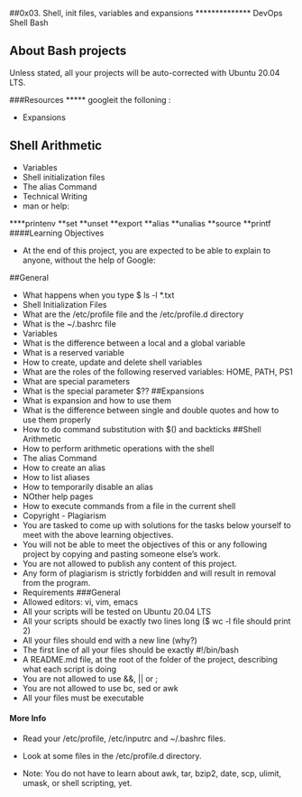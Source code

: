 ##0x03. Shell, init files, variables and expansions
************** DevOps  Shell    Bash
## About Bash projects
Unless stated, all your projects will be auto-corrected with Ubuntu 20.04 LTS.

###Resources
***** googleit  the folloning :
* Expansions
## Shell Arithmetic
* Variables
* Shell initialization files
* The alias Command
* Technical Writing
* man or help:

****printenv
**set
**unset
**export
**alias
**unalias
**source
**printf
####Learning Objectives
* At the end of this project, you are expected to be able to explain to anyone, without the help of Google:

##General
* What happens when you type $ ls -l *.txt
* Shell Initialization Files
* What are the /etc/profile file and the /etc/profile.d directory
* What is the ~/.bashrc file
* Variables
* What is the difference between a local and a global variable
* What is a reserved variable
* How to create, update and delete shell variables
* What are the roles of the following reserved variables: HOME, PATH, PS1
* What are special parameters
* What is the special parameter $??
##Expansions
* What is expansion and how to use them
* What is the difference between single and double quotes and how to use them properly
* How to do command substitution with $() and backticks
##Shell Arithmetic
* How to perform arithmetic operations with the shell
* The alias Command
* How to create an alias
* How to list aliases
* How to temporarily disable an alias
* NOther help pages
* How to execute commands from a file in the current shell
* Copyright - Plagiarism
* You are tasked to come up with solutions for the tasks below yourself to meet with the above learning objectives.
* You will not be able to meet the objectives of this or any following project by copying and pasting someone else’s work.
* You are not allowed to publish any content of this project.
* Any form of plagiarism is strictly forbidden and will result in removal from the program.
* Requirements
###General
* Allowed editors: vi, vim, emacs
* All your scripts will be tested on Ubuntu 20.04 LTS
* All your scripts should be exactly two lines long ($ wc -l file should print 2)
* All your files should end with a new line (why?)
* The first line of all your files should be exactly #!/bin/bash
* A README.md file, at the root of the folder of the project, describing what each script is doing
* You are not allowed to use &&, || or ;
* You are not allowed to use bc, sed or awk
* All your files must be executable
#### More Info
* Read your /etc/profile, /etc/inputrc and ~/.bashrc files.

* Look at some files in the /etc/profile.d directory.

* Note: You do not have to learn about awk, tar, bzip2, date, scp, ulimit, umask, or shell scripting, yet.
